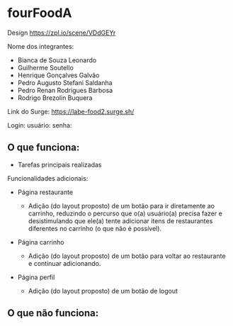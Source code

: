 # fourFoodA
Design
https://zpl.io/scene/VDdGEYr

Nome dos integrantes: 
- Bianca de Souza Leonardo
- Guilherme Soutello
- Henrique Gonçalves Galvão  
- Pedro Augusto Stefani Saldanha
- Pedro Renan Rodrigues Barbosa
- Rodrigo Brezolin Buquera


Link do Surge: https://labe-food2.surge.sh/

Login:
usuário:
senha:

O que funciona: 
-
- Tarefas principais realizadas

Funcionalidades adicionais:

- Página restaurante
  - Adição (do layout proposto) de um botão para ir diretamente ao carrinho, reduzindo o percurso que o(a) usuário(a) precisa fazer e desistimulando que ele(a) tente adicionar itens de restaurantes diferentes no carrinho (o que não é possível). 
  
- Página carrinho
  - Adição (do layout proposto) de um botão para voltar ao restaurante e continuar adicionando.

- Página perfil
  - Adição (do layout proposto) de um botão de logout 


O que não funciona: 
-

